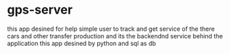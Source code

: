 # gps-server
this app desined for help simple user to track and get service of the there cars and other transfer production and its the backendnd service behind the application
this app desined by python and sql as db 
